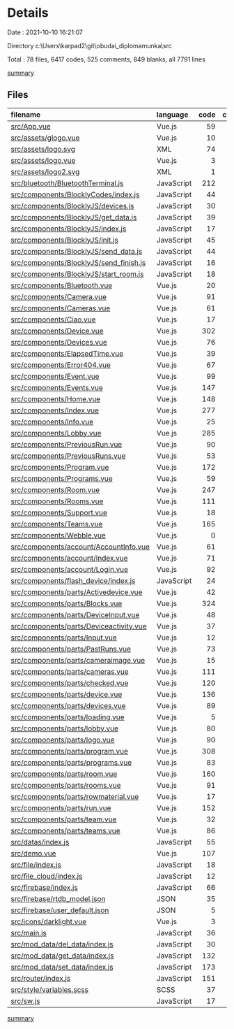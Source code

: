 # Details

Date : 2021-10-10 16:21:07

Directory c:\Users\karpad2\git\obudai_diplomamunka\src

Total : 78 files,  6417 codes, 525 comments, 849 blanks, all 7791 lines

[summary](results.md)

## Files
| filename | language | code | comment | blank | total |
| :--- | :--- | ---: | ---: | ---: | ---: |
| [src/App.vue](/src/App.vue) | Vue.js | 59 | 6 | 6 | 71 |
| [src/assets/glogo.vue](/src/assets/glogo.vue) | Vue.js | 10 | 0 | 0 | 10 |
| [src/assets/logo.svg](/src/assets/logo.svg) | XML | 74 | 0 | 1 | 75 |
| [src/assets/logo.vue](/src/assets/logo.vue) | Vue.js | 3 | 0 | 1 | 4 |
| [src/assets/logo2.svg](/src/assets/logo2.svg) | XML | 1 | 0 | 0 | 1 |
| [src/bluetooth/BluetoothTerminal.js](/src/bluetooth/BluetoothTerminal.js) | JavaScript | 212 | 148 | 76 | 436 |
| [src/components/BlocklyCodes/index.js](/src/components/BlocklyCodes/index.js) | JavaScript | 44 | 0 | 10 | 54 |
| [src/components/BlocklyJS/devices.js](/src/components/BlocklyJS/devices.js) | JavaScript | 30 | 1 | 4 | 35 |
| [src/components/BlocklyJS/get_data.js](/src/components/BlocklyJS/get_data.js) | JavaScript | 39 | 53 | 7 | 99 |
| [src/components/BlocklyJS/index.js](/src/components/BlocklyJS/index.js) | JavaScript | 17 | 0 | 3 | 20 |
| [src/components/BlocklyJS/init.js](/src/components/BlocklyJS/init.js) | JavaScript | 45 | 0 | 2 | 47 |
| [src/components/BlocklyJS/send_data.js](/src/components/BlocklyJS/send_data.js) | JavaScript | 44 | 16 | 4 | 64 |
| [src/components/BlocklyJS/send_finish.js](/src/components/BlocklyJS/send_finish.js) | JavaScript | 16 | 16 | 9 | 41 |
| [src/components/BlocklyJS/start_room.js](/src/components/BlocklyJS/start_room.js) | JavaScript | 18 | 16 | 8 | 42 |
| [src/components/Bluetooth.vue](/src/components/Bluetooth.vue) | Vue.js | 20 | 1 | 2 | 23 |
| [src/components/Camera.vue](/src/components/Camera.vue) | Vue.js | 91 | 11 | 12 | 114 |
| [src/components/Cameras.vue](/src/components/Cameras.vue) | Vue.js | 61 | 0 | 10 | 71 |
| [src/components/Ciao.vue](/src/components/Ciao.vue) | Vue.js | 17 | 0 | 3 | 20 |
| [src/components/Device.vue](/src/components/Device.vue) | Vue.js | 302 | 39 | 52 | 393 |
| [src/components/Devices.vue](/src/components/Devices.vue) | Vue.js | 76 | 51 | 14 | 141 |
| [src/components/ElapsedTime.vue](/src/components/ElapsedTime.vue) | Vue.js | 39 | 0 | 5 | 44 |
| [src/components/Error404.vue](/src/components/Error404.vue) | Vue.js | 67 | 0 | 9 | 76 |
| [src/components/Event.vue](/src/components/Event.vue) | Vue.js | 99 | 12 | 15 | 126 |
| [src/components/Events.vue](/src/components/Events.vue) | Vue.js | 147 | 0 | 14 | 161 |
| [src/components/Home.vue](/src/components/Home.vue) | Vue.js | 148 | 3 | 26 | 177 |
| [src/components/Index.vue](/src/components/Index.vue) | Vue.js | 277 | 12 | 42 | 331 |
| [src/components/Info.vue](/src/components/Info.vue) | Vue.js | 25 | 0 | 3 | 28 |
| [src/components/Lobby.vue](/src/components/Lobby.vue) | Vue.js | 285 | 2 | 38 | 325 |
| [src/components/PreviousRun.vue](/src/components/PreviousRun.vue) | Vue.js | 90 | 11 | 11 | 112 |
| [src/components/PreviousRuns.vue](/src/components/PreviousRuns.vue) | Vue.js | 53 | 8 | 9 | 70 |
| [src/components/Program.vue](/src/components/Program.vue) | Vue.js | 172 | 11 | 29 | 212 |
| [src/components/Programs.vue](/src/components/Programs.vue) | Vue.js | 59 | 0 | 8 | 67 |
| [src/components/Room.vue](/src/components/Room.vue) | Vue.js | 247 | 2 | 30 | 279 |
| [src/components/Rooms.vue](/src/components/Rooms.vue) | Vue.js | 111 | 3 | 27 | 141 |
| [src/components/Support.vue](/src/components/Support.vue) | Vue.js | 18 | 0 | 5 | 23 |
| [src/components/Teams.vue](/src/components/Teams.vue) | Vue.js | 165 | 0 | 25 | 190 |
| [src/components/Webble.vue](/src/components/Webble.vue) | Vue.js | 0 | 0 | 1 | 1 |
| [src/components/account/AccountInfo.vue](/src/components/account/AccountInfo.vue) | Vue.js | 61 | 2 | 7 | 70 |
| [src/components/account/Index.vue](/src/components/account/Index.vue) | Vue.js | 71 | 0 | 10 | 81 |
| [src/components/account/Login.vue](/src/components/account/Login.vue) | Vue.js | 92 | 1 | 14 | 107 |
| [src/components/flash_device/index.js](/src/components/flash_device/index.js) | JavaScript | 24 | 0 | 8 | 32 |
| [src/components/parts/Activedevice.vue](/src/components/parts/Activedevice.vue) | Vue.js | 42 | 0 | 4 | 46 |
| [src/components/parts/Blocks.vue](/src/components/parts/Blocks.vue) | Vue.js | 324 | 9 | 3 | 336 |
| [src/components/parts/DeviceInput.vue](/src/components/parts/DeviceInput.vue) | Vue.js | 48 | 1 | 3 | 52 |
| [src/components/parts/Deviceactivity.vue](/src/components/parts/Deviceactivity.vue) | Vue.js | 37 | 0 | 4 | 41 |
| [src/components/parts/Input.vue](/src/components/parts/Input.vue) | Vue.js | 12 | 0 | 0 | 12 |
| [src/components/parts/PastRuns.vue](/src/components/parts/PastRuns.vue) | Vue.js | 73 | 1 | 10 | 84 |
| [src/components/parts/cameraimage.vue](/src/components/parts/cameraimage.vue) | Vue.js | 15 | 0 | 1 | 16 |
| [src/components/parts/cameras.vue](/src/components/parts/cameras.vue) | Vue.js | 111 | 4 | 9 | 124 |
| [src/components/parts/checked.vue](/src/components/parts/checked.vue) | Vue.js | 120 | 0 | 0 | 120 |
| [src/components/parts/device.vue](/src/components/parts/device.vue) | Vue.js | 136 | 0 | 18 | 154 |
| [src/components/parts/devices.vue](/src/components/parts/devices.vue) | Vue.js | 89 | 1 | 12 | 102 |
| [src/components/parts/loading.vue](/src/components/parts/loading.vue) | Vue.js | 5 | 0 | 0 | 5 |
| [src/components/parts/lobby.vue](/src/components/parts/lobby.vue) | Vue.js | 80 | 0 | 9 | 89 |
| [src/components/parts/logo.vue](/src/components/parts/logo.vue) | Vue.js | 90 | 0 | 2 | 92 |
| [src/components/parts/program.vue](/src/components/parts/program.vue) | Vue.js | 308 | 10 | 21 | 339 |
| [src/components/parts/programs.vue](/src/components/parts/programs.vue) | Vue.js | 83 | 35 | 7 | 125 |
| [src/components/parts/room.vue](/src/components/parts/room.vue) | Vue.js | 160 | 2 | 13 | 175 |
| [src/components/parts/rooms.vue](/src/components/parts/rooms.vue) | Vue.js | 91 | 1 | 14 | 106 |
| [src/components/parts/rowmaterial.vue](/src/components/parts/rowmaterial.vue) | Vue.js | 17 | 0 | 3 | 20 |
| [src/components/parts/run.vue](/src/components/parts/run.vue) | Vue.js | 152 | 5 | 21 | 178 |
| [src/components/parts/team.vue](/src/components/parts/team.vue) | Vue.js | 32 | 0 | 3 | 35 |
| [src/components/parts/teams.vue](/src/components/parts/teams.vue) | Vue.js | 86 | 1 | 12 | 99 |
| [src/datas/index.js](/src/datas/index.js) | JavaScript | 55 | 0 | 5 | 60 |
| [src/demo.vue](/src/demo.vue) | Vue.js | 107 | 0 | 20 | 127 |
| [src/file/index.js](/src/file/index.js) | JavaScript | 18 | 5 | 3 | 26 |
| [src/file_cloud/index.js](/src/file_cloud/index.js) | JavaScript | 12 | 0 | 1 | 13 |
| [src/firebase/index.js](/src/firebase/index.js) | JavaScript | 66 | 13 | 17 | 96 |
| [src/firebase/rtdb_model.json](/src/firebase/rtdb_model.json) | JSON | 35 | 0 | 4 | 39 |
| [src/firebase/user_default.json](/src/firebase/user_default.json) | JSON | 5 | 0 | 0 | 5 |
| [src/icons/darklight.vue](/src/icons/darklight.vue) | Vue.js | 3 | 0 | 0 | 3 |
| [src/main.js](/src/main.js) | JavaScript | 36 | 2 | 9 | 47 |
| [src/mod_data/del_data/index.js](/src/mod_data/del_data/index.js) | JavaScript | 30 | 3 | 4 | 37 |
| [src/mod_data/get_data/index.js](/src/mod_data/get_data/index.js) | JavaScript | 132 | 3 | 13 | 148 |
| [src/mod_data/set_data/index.js](/src/mod_data/set_data/index.js) | JavaScript | 173 | 3 | 23 | 199 |
| [src/router/index.js](/src/router/index.js) | JavaScript | 151 | 1 | 15 | 167 |
| [src/style/variables.scss](/src/style/variables.scss) | SCSS | 37 | 0 | 4 | 41 |
| [src/sw.js](/src/sw.js) | JavaScript | 17 | 0 | 2 | 19 |

[summary](results.md)